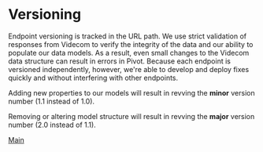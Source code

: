 # Versioning

Endpoint versioning is tracked in the URL path. We use strict validation of responses from Videcom to verify the integrity of the data and our ability to populate our data models. As a result, even small changes to the Videcom data structure can result in errors in Pivot. Because each endpoint is versioned independently, however, we're able to develop and deploy fixes quickly and without interfering with other endpoints.

Adding new properties to our models will result in revving the **minor** version number (1.1 instead of 1.0).

Removing or altering model structure will result in revving the **major** version number (2.0 instead of 1.1).

[Main](./readme.md)
